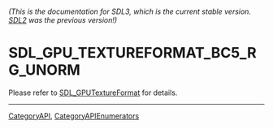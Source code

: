 ###### (This is the documentation for SDL3, which is the current stable version. [SDL2](https://wiki.libsdl.org/SDL2/) was the previous version!)
# SDL_GPU_TEXTUREFORMAT_BC5_RG_UNORM

Please refer to [SDL_GPUTextureFormat](SDL_GPUTextureFormat) for details.

----
[CategoryAPI](CategoryAPI), [CategoryAPIEnumerators](CategoryAPIEnumerators)

